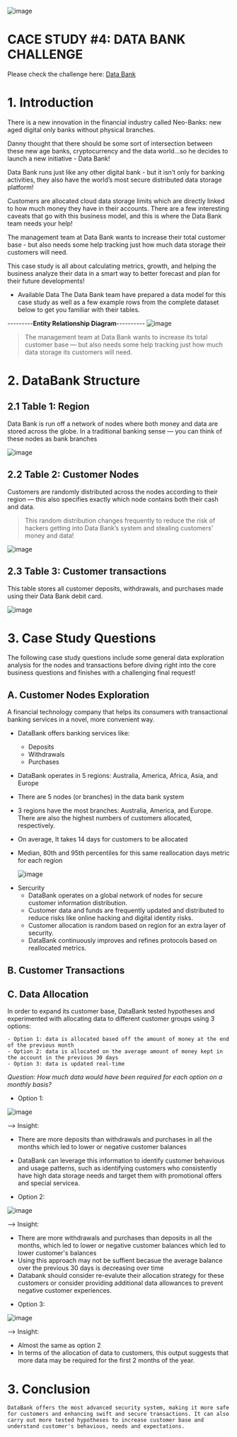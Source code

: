 ![image](https://github.com/ThuHuong-Gina/Data-Bank_8-week-SQL-Challenge/assets/141025228/b46fb9dc-fc5f-4902-87c9-5315fedda617)

# CACE STUDY #4: DATA BANK CHALLENGE

Please check the challenge here: [Data Bank](http://https://8weeksqlchallenge.com/case-study-4/)


# **1. Introduction**

There is a new innovation in the financial industry called Neo-Banks: new aged digital only banks without physical branches.

Danny thought that there should be some sort of intersection between these new age banks, cryptocurrency and the data world…so he decides to launch a new initiative - Data Bank!

Data Bank runs just like any other digital bank - but it isn’t only for banking activities, they also have the world’s most secure distributed data storage platform!

Customers are allocated cloud data storage limits which are directly linked to how much money they have in their accounts. There are a few interesting caveats that go with this business model, and this is where the Data Bank team needs your help!

The management team at Data Bank wants to increase their total customer base - but also needs some help tracking just how much data storage their customers will need.

This case study is all about calculating metrics, growth, and helping the business analyze their data in a smart way to better forecast and plan for their future developments!

* Available Data
The Data Bank team have prepared a data model for this case study as well as a few example rows from the complete dataset below to get you familiar with their tables.

---------**Entity Relationship Diagram**----------
![image](https://github.com/ThuHuong-Gina/Data-Bank_-8-week-SQL-Challenge/assets/141025228/e555a140-8874-4ff9-a5f7-ffd974f11bd2)

> The management team at Data Bank wants to increase its total customer base — but also needs some help tracking just how much data storage its customers will need.

# **2. DataBank Structure**

## 2.1 Table 1: Region
Data Bank is run off a network of nodes where both money and data are stored across the globe. In a traditional banking sense — you can think of these nodes as bank branches

![image](https://github.com/ThuHuong-Gina/Data-Bank_8-week-SQL-Challenge/assets/141025228/2031ff05-3f26-4849-b689-3464fc4bffbb)

## 2.2 Table 2: Customer Nodes
Customers are randomly distributed across the nodes according to their region — this also specifies exactly which node contains both their cash and data.
> This random distribution changes frequently to reduce the risk of hackers getting into Data Bank’s system and stealing customers’ money and data!

![image](https://github.com/ThuHuong-Gina/Data-Bank_8-week-SQL-Challenge/assets/141025228/1322b91b-7559-451b-b8e2-86d6eb7b40bb)

## 2.3 Table 3: Customer transactions
This table stores all customer deposits, withdrawals, and purchases made using their Data Bank debit card.

![image](https://github.com/ThuHuong-Gina/Data-Bank_8-week-SQL-Challenge/assets/141025228/29ded528-41af-4c78-9120-19695c054b1c)

# **3. Case Study Questions**
The following case study questions include some general data exploration analysis for the nodes and transactions before diving right into the core business questions and finishes with a challenging final request!

## A. Customer Nodes Exploration
 A financial technology company that helps its consumers with transactional banking services in a novel, more convenient way. 
- DataBank offers banking services like:
  * Deposits
  * Withdrawals
  * Purchases
- DataBank operates in 5 regions: Australia, America, Africa, Asia, and Europe
- There are 5 nodes (or branches) in the data bank system
- 3 regions have the most branches: Australia, America, and Europe. There are also the highest numbers of customers allocated, respectively.
- On average, It takes  14 days for customers to be allocated
- Median, 80th and 95th percentiles for this same reallocation days metric for each region
  
  ![image](https://github.com/ThuHuong-Gina/Data-Bank_8-week-SQL-Challenge/assets/141025228/c951ab52-309d-4e61-b245-3ee3a0a280d4)
  
* Sercurity
  - DataBank operates on a global network of nodes for secure customer information distribution.
  - Customer data and funds are frequently updated and distributed to reduce risks like online hacking and digital identity risks.
  - Customer allocation is random based on region for an extra layer of security.
  - DataBank continuously improves and refines protocols based on reallocated metrics.
    
## B. Customer Transactions


## C. Data Allocation
In order to expand its customer base, DataBank tested hypotheses and experimented with allocating data to different customer groups using 3 options:
  
    - Option 1: data is allocated based off the amount of money at the end of the previous month
    - Option 2: data is allocated on the average amount of money kept in the account in the previous 30 days
    - Option 3: data is updated real-time
    
_Question: How much data would have been required for each option on a monthly basis?_

- Option 1:
  
![image](https://github.com/ThuHuong-Gina/Data-Bank_8-week-SQL-Challenge/assets/141025228/2ba1c1ea-671d-4809-a897-4fee057b076e)

--> Insight: 
   * There are more deposits than withdrawals and purchases  in all the months which led to lower or negative customer balances   

   * DataBank can leverage this information to identify customer behavious and usage patterns, such as identifying customers who consistently have high data storage needs and target them with promotional offers and special servicea.

- Option 2:
  
![image](https://github.com/ThuHuong-Gina/Data-Bank_8-week-SQL-Challenge/assets/141025228/fe600bcb-b976-450a-ab47-863c0a96294c)

--> Insight: 
   * There are more withdrawals and purchases than deposits in all the months, which led to lower or negative customer balances which led to lower customer's balances
   * Using this approach may not be suffient becasue the average balance over the previous 30 days is decreasing over time
   * Databank should consider re-evalute their allocation strategy for these customers or consider providing additional data allowances to prevent negative customer experiences.

- Option 3:
  
![image](https://github.com/ThuHuong-Gina/Data-Bank_8-week-SQL-Challenge/assets/141025228/aa1bdcbe-e508-4680-9f4c-617628e70f6b)

--> Insight: 
   * Almost the same as option 2
   * In terms of the allocation of data to customers, this output suggests that more data may be required for the first 2 months of the year.

# 3. Conclusion

`DataBank offers the most advanced security system, making it more safe for customers and enhancing swift and secure transactions.
It can also carry out more tested hypotheses to increase customer base and understand customer's behavious, needs and expectations.`
